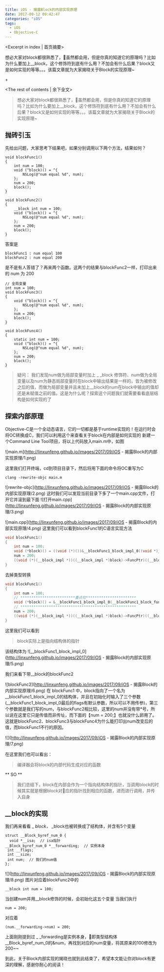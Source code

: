 ```yaml
---
title: iOS - 揭露Block的内部实现原理
date: 2017-09-12 09:42:47
categories: "iOS"
tags:
  - iOS
  - Objective-C
---
```


<Excerpt in index | 首页摘要> 

想必大家对block都很熟悉了，虽然都会用，但是你真的知道它的原理吗？比如为什么要加上__block，这个修饰符到底有什么用？不加会有什么后果？block又是如何实现的等等。。。该篇文章就为大家揭晓关于Block的实现原理~

+<!-- more -->

<The rest of contents | 余下全文>

> 想必大家对block都很熟悉了，虽然都会用，但是你真的知道它的原理吗？比如为什么要加上__block，这个修饰符到底有什么用？不加会有什么后果？block又是如何实现的等等。。。该篇文章就为大家揭晓关于Block的实现原理~

## 抛砖引玉
先给出问题，大家思考下结果吧，如果分别调用以下两个方法，结果如何？
```objc
void blockFunc1()
{
    int num = 100;
    void (^block)() = ^{
        NSLog(@"num equal %d", num);
    };
    num = 200;
    block();
}
```
```objc
void blockFunc2()
{
    __block int num = 100;
    void (^block)() = ^{
        NSLog(@"num equal %d", num);
    };
    num = 200;
    block();
}
```
答案是
```
blockFunc1 : num equal 100
blockFunc2 : num equal 200
```
是不是有人答错了？再来两个函数。这两个的结果与blockFunc2一样，打印出来的 num 为 200
```objc
// 全局变量
int num = 100;
void blockFunc3()
{
    void (^block)() = ^{
        NSLog(@"num equal %d", num);
    };
    num = 200;
    block();
}
```
```objc
void blockFunc4()
{
    static int num = 100;
    void (^block)() = ^{
        NSLog(@"num equal %d", num);
    };
    num = 200;
    block();
}
```
> 疑问：
> 我们发现num做为局部变量时加上 _ _block 修饰符、num做为全局变量以及num为静态局部变量时在block中输出结果是一样的，皆为被修改之后的值，而做为局部变量并且未加上__block的num在block中输出的值却还是未赋值之前的值。这是为什么呢？探索这个问题我们就需要看看底层结构是如何实现的了

## 探索内部原理
Objective-C是一个全动态语言，它的一切都是基于runtime实现的！在运行时会将OC转换成C，我们可以利用这个来查看关于block在内部是如何实现的
新建一个Command Line Tool项目，将以上代码放入main.m中，如图


![main.m](http://linxunfeng.github.io/images/2017/09/iOS - 揭露Block的内部实现原理/1.png)

这里我们打开终端，cd到项目目录下，然后将用下面的命令将OC重写为C
```
clang -rewrite-objc main.m
```

![rewrite-objc](http://linxunfeng.github.io/images/2017/09/iOS - 揭露Block的内部实现原理/2.png)
这时我们可以发现当前目录下多了一个main.cpp文件，打开它并滚到最下面
![打开main.cpp](http://linxunfeng.github.io/images/2017/09/iOS - 揭露Block的内部实现原理/3.png)

![main.cpp](http://linxunfeng.github.io/images/2017/09/iOS - 揭露Block的内部实现原理/4.png)
这里我们可以看到blockFunc1的C语言实现方法

```c
void blockFunc1()
{
    int num = 100;
    void (*block)() = ((void (*)())&__blockFunc1_block_impl_0((void *)__blockFunc1_block_func_0, &__blockFunc1_block_desc_0_DATA, num));
    num = 200;
    ((void (*)(__block_impl *))((__block_impl *)block)->FuncPtr)((__block_impl *)block);
}
```
去掉类型转换
```c
void blockFunc1()
{
    int num = 100;
    // *************************重点句***********************
    void (*block)() = &__blockFunc1_block_impl_0(__blockFunc1_block_func_0, &__blockFunc1_block_desc_0_DATA, num));
    // *****************************************************
    num = 200;
    ((void (*)(__block_impl *))((__block_impl *)block)->FuncPtr)((__block_impl *)block);
}
```
这里我们可以看到
> block实际上是指向结构体的指针

该结构体为
![__blockFunc1_block_impl_0](http://linxunfeng.github.io/images/2017/09/iOS - 揭露Block的内部实现原理/5.png)

我们来看下带__block的blockFunc2

![blockFunc2](http://linxunfeng.github.io/images/2017/09/iOS - 揭露Block的内部实现原理/6.png)
在 blockFunc1 中，block指向了一个名为__blockFunc1_block_impl_0的结构体，并且在初始化时输入了三个参数(__blockFunc1_block_impl_0最后的flags有默认参数，所以可以不用传参)，第三个参数就是我们写的num，与blockFunc2相比较，这里的num并没有带*号，所以说在这里它只是传值而非传址，而下面的【num = 200;】也就没什么卵用了。这就是blockFunc2、blockFunc3与blockFunc4为什么能打印出num改变后的值，而blockFunc1不行的原因。

![](http://linxunfeng.github.io/images/2017/09/iOS - 揭露Block的内部实现原理/7.png)

在这里我们也可以看出：
> 编译器会将block的内部代码生成对应的函数

** SO **
> 我们总结下，block在内部会作为一个指向结构体的指针，当调用block的时候其实就是根据block对应的指针找到相应的函数，进而进行调用，并传入自身

## __block的实现

我们再来看看 _ _block，_ _block也被转换成了结构体，并含有5个变量
```
struct __Block_byref_num_0 {
  void *__isa;  // isa指针
__Block_byref_num_0 *__forwarding;  // 实例本身
 int __flags; 
 int __size;
 int num;  // 我们的num值
};
```

![](http://linxunfeng.github.io/images/2017/09/iOS - 揭露Block的内部实现原理/8.png)
图片对应着blockFunc2中的

```
__block int num = 100;
```
当创建num并用__block修饰的时候，会初始化这五个变量
当我们执行
```
num = 200;
```
对应着
```
(num.__forwarding->num) = 200;
```
上面刚刚提到过 _ _forwarding是实例本身，即类型结构体__Block_byref_num_0的&num，再找到对应的num变量，将其原来的100修改为200~~

到此，关于Block内部实现的揭晓也就到此结束了，希望本文能让你对block有更深的理解，感谢你耐心的阅读！